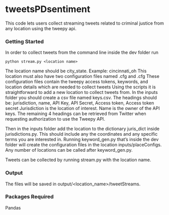 # tweetsPDsentiment
This code lets users collect streaming tweets related to criminal justice from any location using the tweepy api. 
### Getting Started
In order to collect tweets from the command line inside the dev folder run

    python stream.py <location name>
    
The location name should be city_state. 
Example: cincinnati_oh
This location must also have two configuration files named <location name>.cfg and <location name_gkw>.cfg
These configuration files contain the tweepy access tokens, keywords, and location details which are needed to collect tweets
Using the scripts it is straightforward to add a new location to collect tweets from.  In the inputs folder you should create a csv file named keys.csv. The headings should be: jurisdiction, name, API Key, API Secret, Access token, Access token secret
Jurisdiction is the location of interest. Name is the owner of the API keys. The remaining 4 headings can be retrieved from Twitter when requesting authorization to use the Tweepy API.

Then in the inputs folder add the location to the dictionary juris_dict inside jurisdictions.py. This should include any the coordinates and any specific terms you are interested in.
Running keyword_gen.py that’s inside the dev folder will create the configuration files in the location inputs/placeConfigs. Any number of locations can be called after keyword_gen.py.

Tweets can be collected by running stream.py with the location name. 
### Output
The files will be saved in output/<location_name>/tweetStreams.
### Packages Required
Pandas

